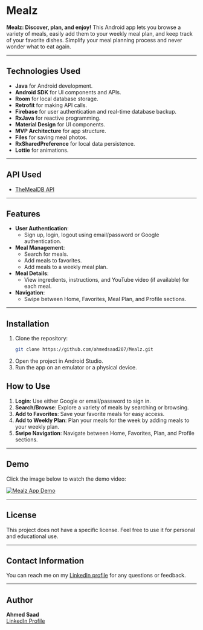 # Mealz

**Mealz: Discover, plan, and enjoy!** This Android app lets you browse a variety of meals, easily add them to your weekly meal plan, and keep track of your favorite dishes. Simplify your meal planning process and never wonder what to eat again.

---

## **Technologies Used**

- **Java** for Android development.
- **Android SDK** for UI components and APIs.
- **Room** for local database storage.
- **Retrofit** for making API calls.
- **Firebase** for user authentication and real-time database backup.
- **RxJava** for reactive programming.
- **Material Design** for UI components.
- **MVP Architecture** for app structure.
- **Files** for saving meal photos.
- **RxSharedPreference** for local data persistence.
- **Lottie** for animations.

---

## **API Used**

- [TheMealDB API](https://www.themealdb.com/api.php)

---

## **Features**

- **User Authentication**:
  - Sign up, login, logout using email/password or Google authentication.
- **Meal Management**:
  - Search for meals.
  - Add meals to favorites.
  - Add meals to a weekly meal plan.
- **Meal Details**:
  - View ingredients, instructions, and YouTube video (if available) for each meal.
- **Navigation**:
  - Swipe between Home, Favorites, Meal Plan, and Profile sections.


---

## **Installation**

1. Clone the repository:
   ```bash
   git clone https://github.com/ahmedsaad207/Mealz.git

2. Open the project in Android Studio.
3. Run the app on an emulator or a physical device.

## **How to Use**

1. **Login**: Use either Google or email/password to sign in.
2. **Search/Browse**: Explore a variety of meals by searching or browsing.
3. **Add to Favorites**: Save your favorite meals for easy access.
4. **Add to Weekly Plan**: Plan your meals for the week by adding meals to your weekly plan.
5. **Swipe Navigation**: Navigate between Home, Favorites, Plan, and Profile sections.

---

## **Demo**

Click the image below to watch the demo video:

[![Mealz App Demo](https://img.youtube.com/vi/370VK6tlOG4/0.jpg)](https://www.youtube.com/watch?v=370VK6tlOG4)


---

## **License**

This project does not have a specific license. Feel free to use it for personal and educational use.

---

## **Contact Information**

You can reach me on my [LinkedIn profile](https://www.linkedin.com/in/dev-ahmed-saad/) for any questions or feedback.

---

## **Author**

**Ahmed Saad**  
[LinkedIn Profile](https://www.linkedin.com/in/dev-ahmed-saad/)

